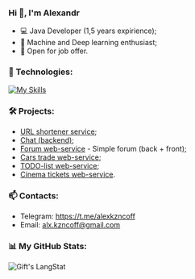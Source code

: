 ### Hi 👋, I'm Alexandr

* :computer: Java Developer (1,5 years expirience);
* :open_book: Machine and Deep learning enthusiast;
* :handshake: Open for job offer.

### 🔭 Technologies:
[![My Skills](https://skillicons.dev/icons?i=java,idea,maven,spring,hibernate,postgres,bootstrap,html,css,linux,git,docker,py,kubernetes&theme=light&perline=7)](https://skillicons.dev)

### :hammer_and_wrench: Projects:

- [URL shortener service](https://github.com/alxkzncoff/job4j_url_shortcut);
- [Chat (backend)](https://github.com/alxkzncoff/job4j_chat);
- [Forum web-service](https://github.com/alxkzncoff/job4j_forum) - Simple forum (back + front);
- [Cars trade web-service](https://github.com/alxkzncoff/job4j_cars);
- [TODO-list web-service](https://github.com/alxkzncoff/job4j_todo);
- [Cinema tickets web-service](https://github.com/alxkzncoff/job4j_cinema).

### 📫 Contacts:  


 * Telegram: https://t.me/alexkzncoff
 * Email: alx.kzncoff@gmail.com

### :bar_chart: My GitHub Stats:

 <div>
   <img align="center" src="https://github-readme-streak-stats.herokuapp.com/?user=alxkzncoff" alt="Gift's LangStat" />
</div>

<!-- <a href="https://github.com/alxkzncoff">
 <img align="center" src="https://github-readme-stats.vercel.app/api?username=alxkzncoff&show_icons=true&theme=light&line_height=27&include_all_commits=true&count_private=true&hide=issues,prs,contribs" alt="My github stats"/>
</a>  -->
 


<!--
**alxkzncoff/alxkzncoff** is a ✨ _special_ ✨ repository because its `README.md` (this file) appears on your GitHub profile.

Here are some ideas to get you started:

- 🔭 I’m currently working on ...
- 🌱 I’m currently learning ...
- 👯 I’m looking to collaborate on ...
- 🤔 I’m looking for help with ...
- 💬 Ask me about ...
- 📫 How to reach me: ...
- 😄 Pronouns: ...
- ⚡ Fun fact: ...
-->
